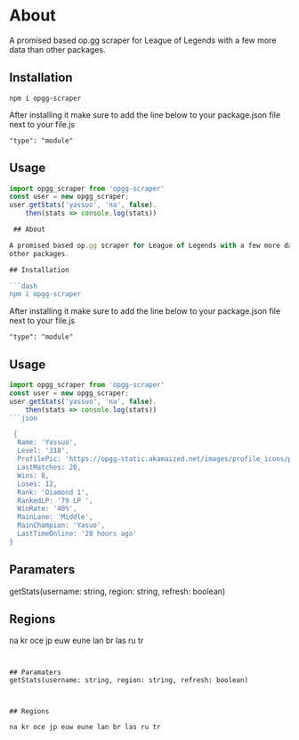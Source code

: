# About

A promised based op.gg scraper for League of Legends with a few more data than 
other packages.

## Installation

```dash
npm i opgg-scraper
```

After installing it make sure to add the line below to your package.json file next to your file.js
```dash
"type": "module" 
```


## Usage
```javascript
import opgg_scraper from 'opgg-scraper'
const user = new opgg_scraper;
user.getStats('yassuo', 'na', false).
    then(stats => console.log(stats))     
```

```javascript
 ## About

A promised based op.gg scraper for League of Legends with a few more data than 
other packages.

## Installation

```dash
npm i opgg-scraper
```

After installing it make sure to add the line below to your package.json file next to your file.js
```dash
"type": "module" 
```


## Usage
```javascript
import opgg_scraper from 'opgg-scraper'
const user = new opgg_scraper;
user.getStats('yassuo', 'na', false).
    then(stats => console.log(stats))     
```json

 {
  Name: 'Yassuo',
  Level: '318',
  ProfilePic: 'https://opgg-static.akamaized.net/images/profile_icons/profileIcon4832.jpg?image=q_auto:best&v=1518361200',
  LastMatches: 20,
  Wins: 8,
  Loses: 12,
  Rank: 'Diamond 1',
  RankedLP: '79 LP ',
  WinRate: '40%',
  MainLane: 'Middle',
  MainChampion: 'Yasuo',
  LastTimeOnline: '20 hours ago'
}
```

## Paramaters
getStats(username: string, region: string, refresh: boolean)



## Regions

na kr oce jp euw eune lan br las ru tr


```


## Paramaters
getStats(username: string, region: string, refresh: boolean)



## Regions

na kr oce jp euw eune lan br las ru tr

